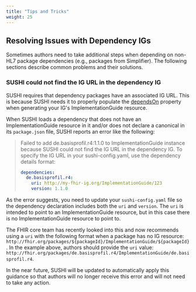 ```yaml
---
title: "Tips and Tricks"
weight: 25
---
```


## Resolving Issues with Dependency IGs

Sometimes authors need to take additional steps when depending on non-HL7 package dependencies (e.g., packages from Simplifier). The following sections describe common problems and their solutions.

### SUSHI could not find the IG URL in the dependency IG

SUSHI requires that dependency packages have an associated IG URL. This is because SUSHI needs it to properly populate the [dependsOn](http://build.fhir.org/implementationguide-definitions.html#ImplementationGuide.dependsOn) property when generating your IG's ImplementationGuide resource.

When SUSHI loads a dependency that does not have an ImplementationGuide resource in it and/or does not declare a canonical in its `package.json` file, SUSHI reports an error like the following:

> Failed to add de.basisprofil.r4:1.1.0 to ImplementationGuide instance because SUSHI could not find the IG URL in the dependency IG. To specify the IG URL in your sushi-config.yaml, use the dependency details format:
>
> ```yaml
> dependencies:
>   de.basisprofil.r4:
>     uri: http://my-fhir-ig.org/ImplementationGuide/123
>     version: 1.1.0
> ```

As the error suggests, you need to update your `sushi-config.yaml` file so the dependency declaration includes both the `uri` and `version`. The `uri` is intended to point to an ImplementationGuide resource, but in this case there is no ImplementationGuide resource to point to.

The FHIR core team has recently looked into this and now recommends using a `uri` with the following format when a package has no IG resource: `http://fhir.org/packages/${packageId}/ImplementationGuide/${packageId}`. In the example above, authors should provide the `uri` value: `http://fhir.org/packages/de.basisprofil.r4/ImplementationGuide/de.basisprofil.r4`.

In the near future, SUSHI will be updated to automatically apply this guidance so that authors will no longer receive this error and will not need to take any action.